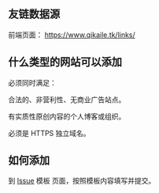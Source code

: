 ## 友链数据源
前端页面： https://www.qikaile.tk/links/

## 什么类型的网站可以添加
必须同时满足：

合法的、非营利性、无商业广告站点。

有实质性原创内容的个人博客或组织。

必须是 HTTPS 独立域名。

## 如何添加
到 [Issue](https://github.com/qikaile/links/issues) 模板 页面，按照模板内容填写并提交。